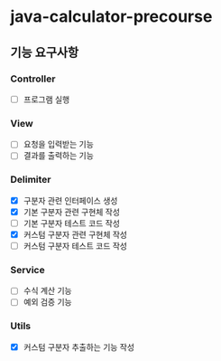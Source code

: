 # java-calculator-precourse

## 기능 요구사항

### Controller

- [ ] 프로그램 실행

### View

- [ ] 요청을 입력받는 기능
- [ ] 결과를 출력하는 기능

### Delimiter

- [X] 구분자 관련 인터페이스 생성
- [X] 기본 구분자 관련 구현체 작성
- [ ] 기본 구분자 테스트 코드 작성
- [X] 커스텀 구분자 관련 구현체 작성
- [ ] 커스텀 구분자 테스트 코드 작성

### Service

- [ ] 수식 계산 기능
- [ ] 예외 검증 기능

### Utils

- [X] 커스텀 구분자 추출하는 기능 작성
